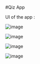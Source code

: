 #Qiz App


UI of the app :

![image](https://user-images.githubusercontent.com/100893891/207826012-dedb7fde-7f54-41e4-945e-834e74b537b5.png)

![image](https://user-images.githubusercontent.com/100893891/207826212-aa9f17bd-a3d1-4cf6-91b0-a8692365f48d.png)

![image](https://user-images.githubusercontent.com/100893891/207826429-ad638a20-6db9-4f5c-8ee9-d5a5d1a8d15c.png)

![image](https://user-images.githubusercontent.com/100893891/207826631-e64555c5-d9a7-4c78-bb9f-c545acb1877b.png)
